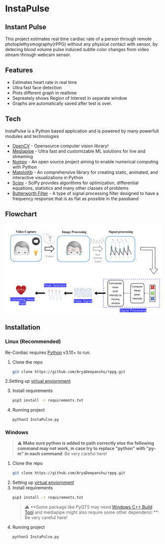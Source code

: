 # InstaPulse
## Instant Pulse

This project estimates real time cardiac rate of a person through remote photoplethysmography(rPPG) without any physical contact with sensor, by detecing blood volume pulse induced subtle color changes from video stream through webcam sensor.

## Features

- Estimates heart rate in real time
- Ultra fast face detection
- Plots different graph in realtime
- Sepreately shows Region of Interest in separate window
- Graphs are automatically saved after test is over.

## Tech

InstaPulse is a Python based application and is powered by many powerfull modules and technologies 

- [OpenCV](https://opencv.org/) - Opensource computer vision library!
- [Mediapipe](https://google.github.io/mediapipe/) - Ultra fast and customizable ML solutions for live and streaming 
- [Numpy](https://numpy.org/) -  An open source project aiming to enable numerical computing with Python
- [Matplotlib](https://matplotlib.org/) - An comprehensive library for creating static, animated, and interactive visualizations in Python
- [Scipy](https://scipy.org/) - SciPy provides algorithms for optimization, differential equations, statistics and many other classes of problems
- [Butterworth Filter](https://en.wikipedia.org/wiki/Butterworth_filter) - A type of signal processing filter designed to have a frequency response that is as flat as possible in the passband

## Flowchart
![img1](https://raw.githubusercontent.com/AryaDeepanshu/images/master/unnamed%20(1).png)
![img2](https://raw.githubusercontent.com/AryaDeepanshu/images/master/unnamed.png)

## Installation

### Linux (Recommended)
Re-Cordiac requires [Python](https://www.python.org/) v3.10+ to run.

1. Clone the repo
   ```sh
   git clone https://github.com/AryaDeepanshu/rppg.git
   ```
2.Setting up [virtual enviornment](https://docs.python.org/3/library/venv.html)

3. Install requirements
    ```sh
    pip3 install -r requirements.txt
    ```
4. Running project
    ```sh
    python3 InstaPulse.py
    ```
### Windows
> :warning: **Make sure python is added to path correctly else the following command may not work, in case try to replace "python" with "py- m" in each command**: Be very careful here!
1. Clone the repo
   ```sh
   git clone https://github.com/AryaDeepanshu/rppg.git
   ```
2. Setting up [virtual enviornment](https://docs.python.org/3/library/venv.html)
3. Install requirements
    ```sh
    pip3 install -r requirements.txt
    ```
    > :warning: **Some package like PyQT5 may need [Windows C++ Build Tool](https://visualstudio.microsoft.com/downloads/#build-tools-for-visual-studio-2017) and mediapipe might also require some other dependenci **: Be very careful here!
4. Running project
    ```sh
    python3 InstaPulse.py
    ```
